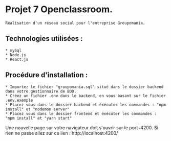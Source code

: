 # Projet 7 Openclassroom.  
    Réalisation d'un réseau social pour l'entreprise Groupomania.  

## Technologies utilisées :
    * mySql
    * Node.js
    * React.js

## Procédure d'installation :  
    * Importez le fichier "groupomania.sql" situé dans le dossier backend dans votre gestionnaire de BDD.  
    * Créez un fichier .env dans le backend, en vous basant sur le fichier .env.exemple  
    * Placez vous dans le dossier backend et éxécuter les commandes : "npm install" et "nodemon server"  
    * Placez vous dans le dossier frontend et éxécuter les commandes : "npm install" et "yarn start"

Une nouvelle page sur votre navigateur doit s'ouvrir sur le port :4200.
Si rien ne passe allez sur ce lien : http://localhost:4200/
